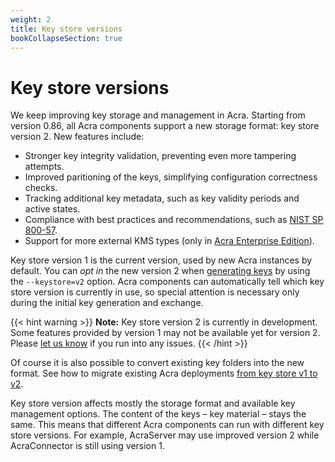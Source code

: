 ```yaml
---
weight: 2
title: Key store versions
bookCollapseSection: true
---
```


# Key store versions

We keep improving key storage and management in Acra.
Starting from version 0.86, all Acra components support a new storage format: key store version 2.
New features include:

  - Stronger key integrity validation, preventing even more tampering attempts.
  - Improved paritioning of the keys, simplifying configuration correctness checks.
  - Tracking additional key metadata, such as key validity periods and active states.
  - Compliance with best practices and recommendations,
    such as [NIST SP 800-57](https://nvlpubs.nist.gov/nistpubs/SpecialPublications/NIST.SP.800-57pt1r4.pdf).
  - Support for more external KMS types
    (only in [Acra Enterprise Edition](https://www.cossacklabs.com/acra/#pricing)).

Key store version 1 is the current version, used by new Acra instances by default.
You can *opt in* the new version 2 when [generating keys](../operations/generation/)
by using the `--keystore=v2` option.
Acra components can automatically tell which key store version is currently in use,
so special attention is necessary only during the initial key generation and exchange.

{{< hint warning >}}
**Note:**
Key store version 2 is currently in development.
Some features provided by version 1 may not be available yet for version 2.
Please [let us know](mailto:dev@cossacklabs.com) if you run into any issues.
{{< /hint >}}

Of course it is also possible to convert existing key folders into the new format.
See how to migrate existing Acra deployments [from key store v1 to v2](migrate-v1-to-v2/).

Key store version affects mostly the storage format and available key management options.
The content of the keys – key material – stays the same.
This means that different Acra components can run with different key store versions.
For example, AcraServer may use improved version 2 while AcraConnector is still using version 1.
